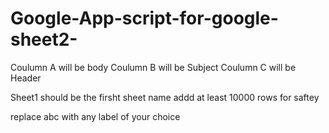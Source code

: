 # Google-App-script-for-google-sheet2-

Coulumn A will be body
Coulumn B will be Subject
Coulumn C will be Header



Sheet1 should be the firsht sheet name
addd at least 10000 rows for saftey 

replace abc with any label of your choice
